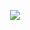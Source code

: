 
<p align="center">
  <img src="https://readme-typing-svg.demolab.com?font=VT323&size=24&pause=1000&color=7a7fff&center=true&vCenter=true&width=435&lines=Welcome+to+LeetCode+Solutions👾...;Welcome+to+the+Matrix...;Solving+LeetCode+Daily...;Happy+Coding!">
</p>


